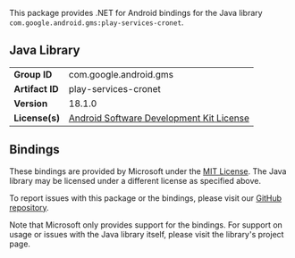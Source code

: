 This package provides .NET for Android bindings for the Java library `com.google.android.gms:play-services-cronet`.

## Java Library

| | |
|-|-|
| **Group ID** | com.google.android.gms |
| **Artifact ID** | play-services-cronet |
| **Version** | 18.1.0 |
| **License(s)** | [Android Software Development Kit License](https://developer.android.com/studio/terms.html) |

## Bindings

These bindings are provided by Microsoft under the [MIT License](https://opensource.org/licenses/MIT). The Java
library may be licensed under a different license as specified above.

To report issues with this package or the bindings, please visit our [GitHub repository](https://aka.ms/android-libraries).

Note that Microsoft only provides support for the bindings. For support on
usage or issues with the Java library itself, please visit the library's project page.
